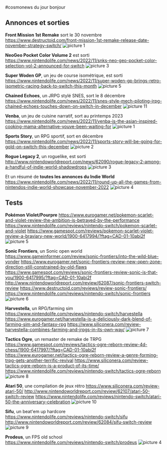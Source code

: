 #cosmonews du jour bonjour

## Annonces et sorties

**Front Mission 1st Remake** sort le 30 novembre
https://www.destructoid.com/front-mission-1st-remake-release-date-november-strategy-switch/
![picture 1](https://i.imgur.com/ipSP8oW.jpg)  

**NeoGeo Pocket Color Volume 2** est sorti
https://www.nintendolife.com/news/2022/11/snks-neo-geo-pocket-color-selection-vol-2-announced-for-switch
![picture 3](https://i.imgur.com/STKKgWi.jpg)  

**Super Woden GP**, un jeu de course isométrique, est sorti
https://www.nintendolife.com/news/2022/11/super-woden-gp-brings-retro-isometric-racing-back-to-switch-this-month
![picture 5](https://i.imgur.com/NsmvJEt.png)  

**Chained Echoes**, un JRPG stylé SNES, sort le 8 décembre
https://www.nintendolife.com/news/2022/11/snes-style-mech-piloting-jrpg-chained-echoes-touches-down-on-switch-in-december
![picture 11](https://i.imgur.com/ytJap0K.jpg)  

**Venba**, un jeu de cuisine narratif, sort au printemps 2023
https://www.nintendolife.com/news/2022/11/venba-is-the-asian-inspired-cooking-mama-alternative-youve-been-waiting-for
![picture 1](https://i.imgur.com/hS0RQCY.jpg)  

**Sports Story**, un RPG sportif, sort en décembre
https://www.nintendolife.com/news/2022/11/sports-story-will-be-going-for-gold-on-switch-this-december
![picture 2](https://i.imgur.com/1sUejqZ.jpg)  

**Rogue Legacy 2**, un roguelike, est sorti
http://www.nintendoworldreport.com/news/62090/rogue-legacy-2-among-a-handful-of-indie-world-shadowdrops
![picture 3](https://i.imgur.com/muXpbae.png)  

Et un résumé de **toutes les annonces du Indie World**
https://www.nintendolife.com/news/2022/11/round-up-all-the-games-from-nintendos-indie-world-showcase-november-2022
![picture 4](https://i.imgur.com/ZsTly4w.jpg)  

## Tests

**Pokémon Violet/Pourpre**
https://www.eurogamer.net/pokemon-scarlet-and-violet-review-the-ambition-is-betrayed-by-the-performance
https://www.nintendolife.com/reviews/nintendo-switch/pokemon-scarlet-and-violet
https://www.gamespot.com/reviews/pokemon-scarlet-violet-review-a-braviary-new-world/1900-6417994/?ftag=CAD-01-10abi2f
![picture 5](https://i.imgur.com/YGO4KjG.jpg)  

**Sonic Frontiers**, un Sonic open world
https://www.gameinformer.com/review/sonic-frontiers/into-the-wild-blue-yonder
https://www.eurogamer.net/sonic-frontiers-review-new-open-zone-direction-still-constrained-by-old-flaws
https://www.gamespot.com/reviews/sonic-frontiers-review-sonic-is-that-you/1900-6417995/?ftag=CAD-01-10abi2f
http://www.nintendoworldreport.com/review/62087/sonic-frontiers-switch-review
https://www.destructoid.com/reviews/review-sonic-frontiers/
https://www.nintendolife.com/reviews/nintendo-switch/sonic-frontiers
![picture 6](https://i.imgur.com/pu4r12r.png)  

**Harvestella**, un RPG/farming sim
https://www.nintendolife.com/reviews/nintendo-switch/harvestella
https://www.eurogamer.net/harvestella-is-a-deliciously-dark-blend-of-farming-sim-and-fantasy-rpg
https://www.siliconera.com/review-harvestella-combines-farming-and-jrpgs-in-its-own-way/
![picture 7](https://i.imgur.com/u3BqeF4.jpg)  

**Tactics Ogre**, un remaster de remake de TRPG
https://www.gamespot.com/reviews/tactics-ogre-reborn-review-4d-chess/1900-6417997/?ftag=CAD-01-10abi2f
https://www.eurogamer.net/tactics-ogre-reborn-review-a-genre-forming-trpg-gets-another-terrific-revival
https://www.siliconera.com/review-tactics-ogre-reborn-is-a-product-of-its-time/
https://www.nintendolife.com/reviews/nintendo-switch/tactics-ogre-reborn
![picture 8](https://i.imgur.com/ja0dUts.jpg)  

**Atari 50**, une compilation de jeux rétro
https://www.siliconera.com/review-atari-50/
http://www.nintendoworldreport.com/review/62107/atari-50-switch-review
https://www.nintendolife.com/reviews/nintendo-switch/atari-50-the-anniversary-celebration
![picture 10](https://i.imgur.com/bDYHUKf.png)  

**Sifu**, un beat'em up hardcore
https://www.nintendolife.com/reviews/nintendo-switch/sifu
http://www.nintendoworldreport.com/review/62084/sifu-switch-review
![picture 9](https://i.imgur.com/kK9qyVv.png)  

**Prodeus**, un FPS old school
https://www.nintendolife.com/reviews/nintendo-switch/prodeus
![picture 4](https://i.imgur.com/9HSyFtW.jpg)  
